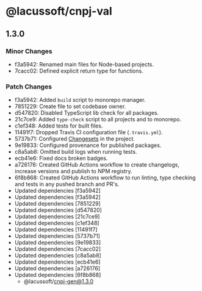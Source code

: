 # @lacussoft/cnpj-val

## 1.3.0

### Minor Changes

- f3a5942: Renamed main files for Node-based projects.
- 7cacc02: Defined explicit return type for functions.

### Patch Changes

- f3a5942: Added `build` script to monorepo manager.
- 7851229: Create file to set codebase owner.
- d547820: Disabled TypeScript lib check for all packages.
- 21c7ce9: Added `type-check` script to all projects and to monorepo.
- c1ef348: Added tests for built files.
- 11491f7: Dropped Travis CI configuration file (`.travis.yml`).
- 5737b71: Configured [Changesets](https://github.com/changesets/changesets) in the project.
- 9e19833: Configured provenance for published packages.
- c8a5ab8: Omitted build logs when running tests.
- ecb41e6: Fixed docs broken badges.
- a726176: Created GitHub Actions workflow to create changelogs, increase versions and publish to NPM registry.
- 6f8b868: Created GitHub Actions workflow to run linting, type checking and tests in any pushed branch and PR's.
- Updated dependencies [f3a5942]
- Updated dependencies [f3a5942]
- Updated dependencies [7851229]
- Updated dependencies [d547820]
- Updated dependencies [21c7ce9]
- Updated dependencies [c1ef348]
- Updated dependencies [11491f7]
- Updated dependencies [5737b71]
- Updated dependencies [9e19833]
- Updated dependencies [7cacc02]
- Updated dependencies [c8a5ab8]
- Updated dependencies [ecb41e6]
- Updated dependencies [a726176]
- Updated dependencies [6f8b868]
  - @lacussoft/cnpj-gen@1.3.0
